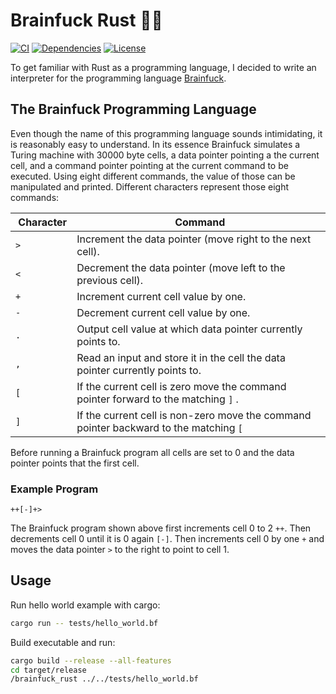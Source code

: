 # Brainfuck Rust 🤯🦀

[![CI](https://github.com/k0nze/brainfuck_rust/actions/workflows/ci.yml/badge.svg)](https://github.com/k0nze/brainfuck_rust/actions/workflows/ci.yml)
[![Dependencies](https://deps.rs/repo/github/k0nze/brainfuck_rust/status.svg)](https://deps.rs/repo/github/k0nze/brainfuck_rust)
[![License](https://img.shields.io/badge/License-BSD_3--Clause-blue.svg)](https://opensource.org/licenses/BSD-3-Clause)

To get familiar with Rust as a programming language, I decided to write an interpreter for the programming language [Brainfuck](https://en.wikipedia.org/wiki/Brainfuck).

## The Brainfuck Programming Language

Even though the name of this programming language sounds intimidating, it is reasonably easy to understand. In its essence Brainfuck simulates a Turing machine with 30000 byte cells, a data pointer pointing a the current cell, and a command pointer pointing at the current command to be executed. Using eight different commands, the value of those can be manipulated and printed. Different characters represent those eight commands:

| Character | Command                                                                                      |
|-----------|----------------------------------------------------------------------------------------------|
| `>`		| Increment the data pointer (move right to the next cell).                                    |
| `<`		| Decrement the data pointer (move left to the previous cell).                                 |
| `+`		| Increment current cell value by one.                                                         |
| `-`		| Decrement current cell value by one.                                                         |
| `.`		| Output cell value at which data pointer currently points to.                                 |
| `,`		| Read an input and store it in the cell the data pointer currently points to.                 |
| `[`		| If the current cell is zero move the command pointer forward to the matching `]` .           |
| `]`		| If the current cell is non-zero move the command pointer backward to the matching `[`        |

Before running a Brainfuck program all cells are set to 0 and the data pointer points that the first cell.

### Example Program

```
++[-]+>
```

The Brainfuck program shown above first increments cell 0 to 2 `++`. Then decrements cell 0 until it is 0 again `[-]`. Then increments cell 0 by one `+` and moves the data pointer `>` to the right to point to cell 1.

## Usage

Run hello world example with cargo:
```bash
cargo run -- tests/hello_world.bf
```

Build executable and run:
```bash
cargo build --release --all-features
cd target/release
/brainfuck_rust ../../tests/hello_world.bf
```
